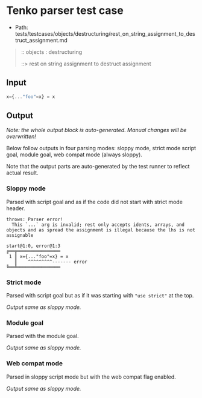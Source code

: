 # Tenko parser test case

- Path: tests/testcases/objects/destructuring/rest_on_string_assignment_to_destruct_assignment.md

> :: objects : destructuring
>
> ::> rest on string assignment to destruct assignment

## Input


`````js
x={..."foo"=x} = x
`````

## Output

_Note: the whole output block is auto-generated. Manual changes will be overwritten!_

Below follow outputs in four parsing modes: sloppy mode, strict mode script goal, module goal, web compat mode (always sloppy).

Note that the output parts are auto-generated by the test runner to reflect actual result.

### Sloppy mode

Parsed with script goal and as if the code did not start with strict mode header.

`````
throws: Parser error!
  This `...` arg is invalid; rest only accepts idents, arrays, and objects and as spread the assignment is illegal because the lhs is not assignable

start@1:0, error@1:3
╔══╦════════════════
 1 ║ x={..."foo"=x} = x
   ║    ^^^^^^^^^------- error
╚══╩════════════════

`````

### Strict mode

Parsed with script goal but as if it was starting with `"use strict"` at the top.

_Output same as sloppy mode._

### Module goal

Parsed with the module goal.

_Output same as sloppy mode._

### Web compat mode

Parsed in sloppy script mode but with the web compat flag enabled.

_Output same as sloppy mode._
